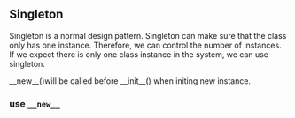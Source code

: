 ## Singleton

Singleton is a normal design pattern. Singleton can make sure that the class only has one instance. Therefore, we can control the number of instances. If we expect there is only one class instance in the system, we can use singleton.

\_\_new\_\_\(\)will be called before \_\_init\_\_\(\)   when initing new instance. 

### use `__new__`



